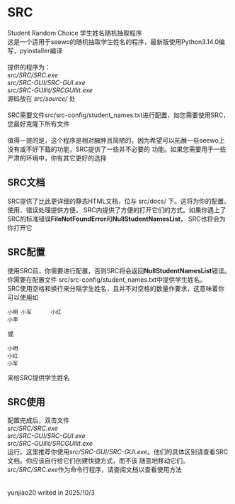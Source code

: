 # SRC
Student Random Choice 学生姓名随机抽取程序<br>
这是一个适用于seewo的随机抽取学生姓名的程序，最新版使用Python3.14.0编写，pyinstaller编译<br>
<br>
提供的程序为：<br>
*src/SRC/SRC.exe <br>
src/SRC-GUI/SRC-GUI.exe <br>
src/SRC-GUIlit/SRCGUIlit.exe* <br>
源码放在 *src/source/* 处 <br>
<br>
SRC需要文件src/src-config/student_names.txt进行配置，如您需要使用SRC，您最好克隆下所有文件<br>
<br>
值得一提的是，这个程序是相对臃肿且简陋的，因为希望可以拓展一些seewo上没有或不好下载的功能，SRC提供了一些并不必要的
功能。如果您需要用于一些严肃的环境中，你有其它更好的选择

## SRC文档
SRC提供了比此更详细的静态HTML文档，位与 src/docs/ 下。这将为你的配置、使用、错误处理提供方便，
SRC内提供了方便的打开它们的方式。如果你遇上了SRC的标准错误**FileNotFoundError**和**NullStudentNamesList**，
SRC也将会为你打开它

## SRC配置
使用SRC前，你需要进行配置，否则SRC将会返回**NullStudentNamesList**错误。你需要在配置文件
src/src-config/student_names.txt中提供学生姓名。<br>
SRC使用空格和换行来分隔学生姓名，且并不对空格的数量作要求，这意味着你可以使用如

    小明 小军      小红
    小李

或

    小明
    小红
    小军

来给SRC提供学生姓名

## SRC使用
配置完成后，双击文件<br>
*src/SRC/SRC.exe* <br>
*src/SRC-GUI/SRC-GUI.exe* <br>
*src/SRC-GUIlit/SRCGUIlit.exe* <br>
运行。这里推荐你使用*src/SRC-GUI/SRC-GUI.exe*。他们的具体区别请查看SRC文档。你应该自行给它们创建快捷方式，而不该
随意地移动它们。*src/SRC/SRC.exe*作为命令行程序，请查阅文档以查看使用方法
<br>
<br>
<br>
yunjiao20 writed in 2025/10/3
